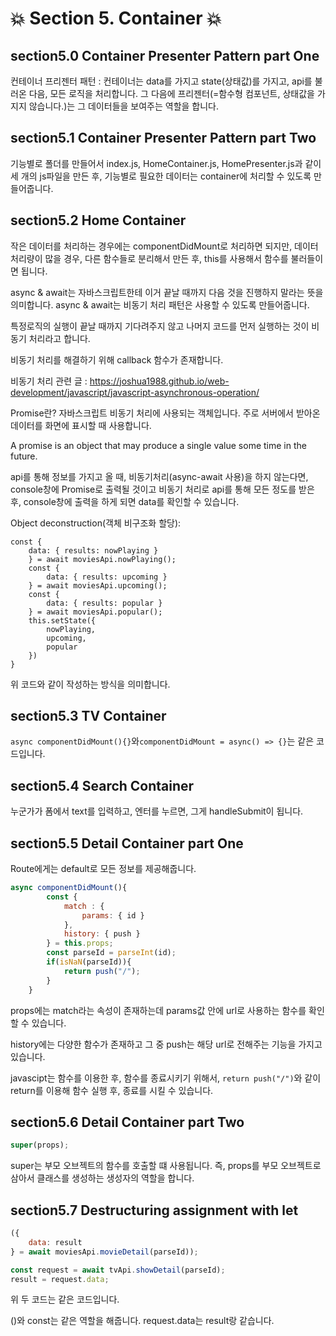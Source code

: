 # :collision: Section 5. Container :collision:

## section5.0 Container Presenter Pattern part One

컨테이너 프리젠터 패턴 : 컨테이너는 data를 가지고 state(상태값)를 가지고, api를 불러온 다음, 모든 로직을 처리합니다. 그 다음에 프리젠터(=함수형 컴포넌트, 상태값을 가지지 않습니다.)는 그 데이터들을 보여주는 역할을 합니다.

## section5.1 Container Presenter Pattern part Two

기능별로 폴더를 만들어서 index.js, HomeContainer.js, HomePresenter.js과 같이 세 개의 js파일을 만든 후, 기능별로 필요한 데이터는 container에 처리할 수 있도록 만들어줍니다.

## section5.2 Home Container

작은 데이터를 처리하는 경우에는 componentDidMount로 처리하면 되지만, 데이터 처리량이 많을 경우, 다른 함수들로 분리해서 만든 후, this를 사용해서 함수를 불러들이면 됩니다.

async & await는 자바스크립트한테 이거 끝날 때까지 다음 것을 진행하지 말라는 뜻을 의미합니다. async & await는 비동기 처리 패턴은 사용할 수 있도록 만들어줍니다.

특정로직의 실행이 끝날 때까지 기다려주지 않고 나머지 코드를 먼저 실행하는 것이 비동기 처리라고 합니다.

비동기 처리를 해결하기 위해 callback 함수가 존재합니다.

비동기 처리 관련 글 : <https://joshua1988.github.io/web-development/javascript/javascript-asynchronous-operation/>

Promise란? 자바스크립트 비동기 처리에 사용되는 객체입니다. 주로 서버에서 받아온 데이터를 화면에 표시할 때 사용합니다.

A promise is an object that may produce a single value some time in the future.

api를 통해 정보를 가지고 올 때, 비동기처리(async-await 사용)을 하지 않는다면, console창에 Promise로 출력될 것이고 비동기 처리로 api를 통해 모든 정도를 받은 후, console창에 출력을 하게 되면 data를 확인할 수 있습니다.

Object deconstruction(객체 비구조화 할당):

```javascipts
const {
    data: { results: nowPlaying }
    } = await moviesApi.nowPlaying();
    const {
        data: { results: upcoming }
    } = await moviesApi.upcoming();
    const {
        data: { results: popular }
    } = await moviesApi.popular();
    this.setState({
        nowPlaying,
        upcoming,
        popular
    })
}
```

위 코드와 같이 작성하는 방식을 의미합니다.

## section5.3 TV Container

```async componentDidMount(){}```와```componentDidMount = async() => {}```는 같은 코드입니다.

## section5.4 Search Container

누군가가 폼에서 text를 입력하고, 엔터를 누르면, 그게 handleSubmit이 됩니다.

## section5.5 Detail Container part One

Route에게는 default로 모든 정보를 제공해줍니다.

```javascript
async componentDidMount(){
        const {
            match : {
                params: { id }
            },
            history: { push }
        } = this.props;
        const parseId = parseInt(id);
        if(isNaN(parseId)){
            return push("/");
        }
    }
```

props에는 match라는 속성이 존재하는데 params값 안에 url로 사용하는 함수를 확인할 수 있습니다.

history에는 다양한 함수가 존재하고 그 중 push는 해당 url로 전해주는 기능을 가지고 있습니다.

javascipt는 함수를 이용한 후, 함수를 종료시키기 위해서, ```return push("/")```와 같이 return를 이용해 함수 실행 후, 종료를 시킬 수 있습니다.

## section5.6 Detail Container part Two

```javascript
super(props);
```

super는 부모 오브젝트의 함수를 호출할 떄 사용됩니다.
즉, props를 부모 오브젝트로 삼아서 클래스를 생성하는 생성자의 역할을 합니다.

## section5.7 Destructuring assignment with let

```javascript
({
    data: result
} = await moviesApi.movieDetail(parseId));
```

```javascript
const request = await tvApi.showDetail(parseId);
result = request.data;
```

위 두 코드는 같은 코드입니다.

()와 const는 같은 역할을 해줍니다. request.data는 result랑 같습니다.
